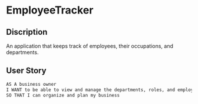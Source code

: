 # EmployeeTracker

## Discription
An application that keeps track of employees, their occupations, and departments.

## User Story
```md
AS A business owner
I WANT to be able to view and manage the departments, roles, and employees in my company
SO THAT I can organize and plan my business
```

